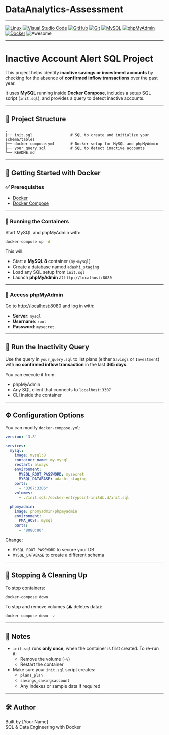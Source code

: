 # DataAnalytics-Assessment
---

[![Linux](https://img.shields.io/badge/Linux-FCC624?logo=linux&logoColor=black)](#)
[![Visual Studio Code](https://img.shields.io/badge/Visual%20Studio%20Code-0078d7.svg?logo=visual-studio-code&logoColor=white)](#)
[![GitHub](https://img.shields.io/badge/GitHub-%23121011.svg?logo=github&logoColor=white)](#)
[![Git](https://img.shields.io/badge/Git-F05032?logo=git&logoColor=white)](#)
[![MySQL](https://img.shields.io/badge/MySQL-4479A1?logo=mysql&logoColor=white)](#)
[![phpMyAdmin](https://img.shields.io/badge/phpMyAdmin-6C78AF?logo=phpmyadmin&logoColor=white)](#)
[![Docker](https://img.shields.io/badge/Docker-2496ED?logo=docker&logoColor=white)](#)
![Awesome](https://img.shields.io/badge/Awesome-ffd700?logo=awesome&logoColor=black)

---

# Inactive Account Alert SQL Project

This project helps identify **inactive savings or investment accounts** by checking for the absence of **confirmed inflow transactions** over the past year.

It uses **MySQL** running inside **Docker Compose**, includes a setup SQL script (`init.sql`), and provides a query to detect inactive accounts.

---

## 📁 Project Structure

```
.
├── init.sql                 # SQL to create and initialize your schema/tables
├── docker-compose.yml       # Docker setup for MySQL and phpMyAdmin
├── your_query.sql           # SQL to detect inactive accounts
└── README.md
```

---

## 🐳 Getting Started with Docker

### ✅ Prerequisites

- [Docker](https://www.docker.com/)
- [Docker Compose](https://docs.docker.com/compose/)

---

### 🚀 Running the Containers

Start MySQL and phpMyAdmin with:

```bash
docker-compose up -d
```

This will:

- Start a **MySQL 8** container (`my-mysql`)
- Create a database named `adashi_staging`
- Load any SQL setup from `init.sql`
- Launch **phpMyAdmin** at `http://localhost:8080`

---

### 🔐 Access phpMyAdmin

Go to [http://localhost:8080](http://localhost:8080) and log in with:

- **Server**: `mysql`
- **Username**: `root`
- **Password**: `mysecret`

---

## 🧪 Run the Inactivity Query

Use the query in `your_query.sql` to list plans (either `Savings` or `Investment`) with **no confirmed inflow transaction** in the last **365 days**.

You can execute it from:

- phpMyAdmin
- Any SQL client that connects to `localhost:3307`
- CLI inside the container

---

## ⚙️ Configuration Options

You can modify `docker-compose.yml`:

```yaml
version: '3.8'

services:
  mysql:
    image: mysql:8
    container_name: my-mysql
    restart: always
    environment:
      MYSQL_ROOT_PASSWORD: mysecret
      MYSQL_DATABASE: adashi_staging
    ports:
      - "3307:3306"
    volumes:
      - ./init.sql:/docker-entrypoint-initdb.d/init.sql

  phpmyadmin:
    image: phpmyadmin/phpmyadmin
    environment:
      PMA_HOST: mysql
    ports:
      - "8080:80"
```

Change:

- `MYSQL_ROOT_PASSWORD` to secure your DB
- `MYSQL_DATABASE` to create a different schema

---

## 🧹 Stopping & Cleaning Up

To stop containers:

```bash
docker-compose down
```

To stop and remove volumes (⚠️ deletes data):

```bash
docker-compose down -v
```

---

## 📝 Notes

- `init.sql` runs **only once**, when the container is first created. To re-run it:
  - Remove the volume (`-v`)
  - Restart the container
- Make sure your `init.sql` script creates:
  - `plans_plan`
  - `savings_savingsaccount`
  - Any indexes or sample data if required

---

## 🛠️ Author

Built by [Your Name]  
SQL & Data Engineering with Docker

